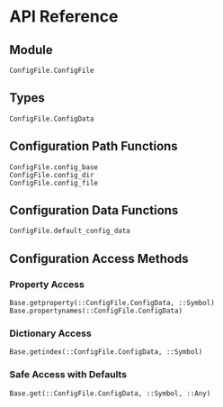 # API Reference

## Module

```@docs
ConfigFile.ConfigFile
```

## Types

```@docs
ConfigFile.ConfigData
```

## Configuration Path Functions

```@docs
ConfigFile.config_base
ConfigFile.config_dir
ConfigFile.config_file
```

## Configuration Data Functions

```@docs
ConfigFile.default_config_data
```

## Configuration Access Methods

### Property Access
```@docs
Base.getproperty(::ConfigFile.ConfigData, ::Symbol)
Base.propertynames(::ConfigFile.ConfigData)
```

### Dictionary Access
```@docs
Base.getindex(::ConfigFile.ConfigData, ::Symbol)
```

### Safe Access with Defaults
```@docs
Base.get(::ConfigFile.ConfigData, ::Symbol, ::Any)
```
